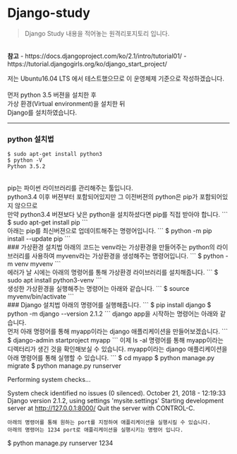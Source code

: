 # Django-study
> Django Study 내용을 적어놓는 원격리포지토리 입니다.
<br>
<b>참고</b>  
 - https://docs.djangoproject.com/ko/2.1/intro/tutorial01/
 - https://tutorial.djangogirls.org/ko/django_start_project/

저는 Ubuntu16.04 LTS 에서 테스트했으므로 이 운영체제 기준으로 작성하겠습니다.
<br>
<br>
먼저 python 3.5 버젼을 설치한 후<br>
가상 환경(Virtual environment)을 설치한 뒤<br>
Django를 설치하였습니다.
<br>
***
### python 설치법
```
$ sudo apt-get install python3
$ python -V
Python 3.5.2
```
<br>
pip는 파이썬 라이브러리를 관리해주는 툴입니다.<br> 
python3.4 이후 버젼부터 포함되어있지만 그 이전버젼의 python은 pip가 포함되어있지 않으므로<br>
만약 python3.4 버젼보다 낮은 python을 설치하셨다면 pip를 직접 받아야 합니다.
```
$ sudo apt-get install pip
```
<br>
아래는 pip를 최신버젼으로 업데이트해주는 명령어입니다.
```
$ python -m pip install --update pip
```
<br>
### 가상환경 설치법
아래의 코드는 venv라는 가상환경을 만들어주는 python의 라이브러리를 사용하여 myvenv라는 가상환경을 생성해주는 명령어입니다.
```
$ python -m venv myvenv
```
<br>
에러가 날 시에는 아래의 명령어를 통해 가상환경 라이브러리를 설치해줍니다.
```
$ sudo apt install python3-venv
```
<br>
생성한 가상환경을 실행해주는 명령어는 아래와 같습니다.
```
$ source myvenv/bin/activate
```
<br>
### Django 설치법
아래의 명령어를 실행해줍니다.
```
$ pip install django
$ python -m django --version
2.1.2
```
django app을 시작하는 명령어는 아래와 같습니다.<br>
먼저 아래 명령어를 통해 myapp이라는 django 애플리케이션을 만들어보겠습니다.
```
$ django-admin startproject myapp
```
이제 ls -al 명령어를 통해 myapp이라는 디렉터리가 생긴 것을 확인해보실 수 있습니다.
myapp이라는 django 애플리케이션을 아래 명령어를 통해 실행할 수 있습니다.
```
$ cd myapp
$ python manage.py migrate
$ python manage.py runserver

Performing system checks...

System check identified no issues (0 silenced).
October 21, 2018 - 12:19:33
Django version 2.1.2, using settings 'mysite.settings'
Starting development server at http://127.0.0.1:8000/
Quit the server with CONTROL-C.
```
아래의 명령어를 통해 원하는 port를 지정하여 애플리케이션을 실행시킬 수 있습니다.
아래의 명령어는 1234 port로 애플리케이션을 실행시키는 명령어 입니다.
```
$ python manage.py runserver 1234
```
